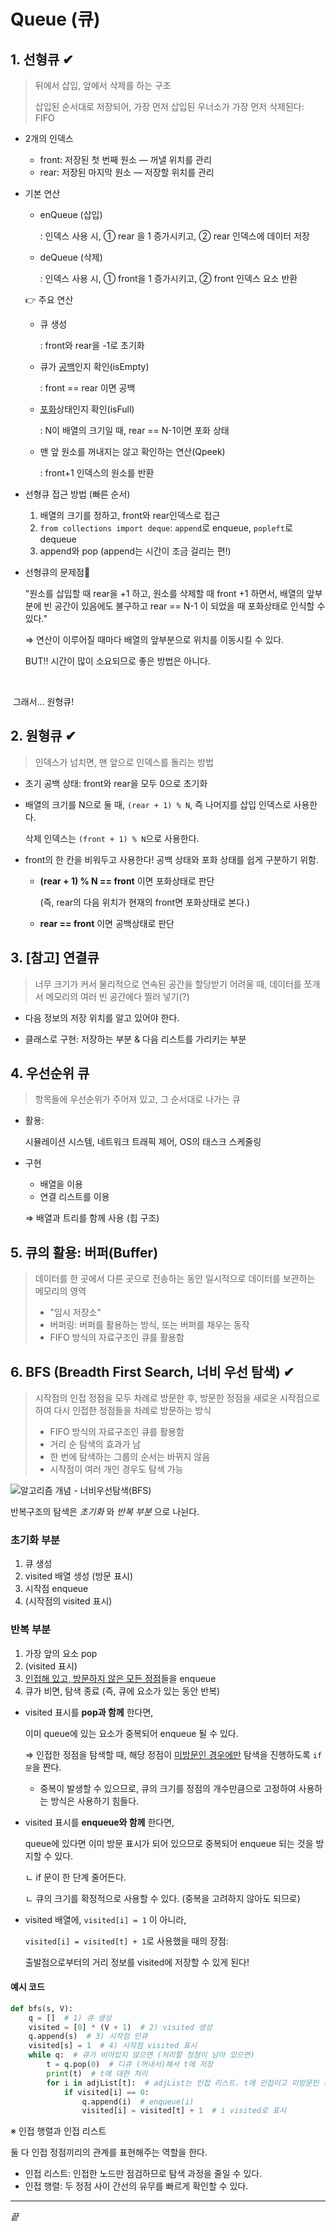 # Queue (큐)

## 1. 선형큐 ✔

> 뒤에서 삽입, 앞에서 삭제를 하는 구조
>
> 삽입된 순서대로 저장되어, 가장 먼저 삽입된 우너소가 가장 먼저 삭제된다: FIFO

- 2개의 인덱스

  - front: 저장된 첫 번째 원소 — 꺼낼 위치를 관리
  - rear: 저장된 마지막 원소 — 저장할 위치를 관리

- 기본 연산

  - enQueue (삽입)

    : 인덱스 사용 시, ① rear 을 1 증가시키고, ② rear 인덱스에 데이터 저장

  - deQueue (삭제)

    : 인덱스 사용 시, ① front을 1 증가시키고, ② front 인덱스 요소 반환

  👉 주요 연산

  - 큐 생성

    : front와 rear을 -1로 초기화

  - 큐가 <u>공백</u>인지 확인(isEmpty)

    : front == rear 이면 공백

  - <u>포화</u>상태인지 확인(isFull)

    : N이 배열의 크기일 때, rear == N-1이면 포화 상태

  - 맨 앞 원소를 꺼내지는 않고 확인하는 연산(Qpeek)

    : front+1 인덱스의 원소를 반환

- 선형큐 접근 방법 (빠른 순서)

  1. 배열의 크기를 정하고, front와 rear인덱스로 접근
  2. `from collections import deque`: `append`로 enqueue, `popleft`로 dequeue
  3. append와 pop (append는 시간이 조금 걸리는 편!)

- 선형큐의 문제점💬

  "원소를 삽입할 때 rear을 +1 하고, 원소를 삭제할 때 front +1 하면서, 배열의 앞부분에 빈 공간이 있음에도 불구하고 rear == N-1 이 되었을 때 포화상태로 인식할 수 있다."

  ⇒ 연산이 이루어질 때마다 배열의 앞부분으로 위치를 이동시킬 수 있다.

  BUT!! 시간이 많이 소요되므로 좋은 방법은 아니다.

  <br/>

​	그래서... 원형큐!

## 2. 원형큐 ✔

> 인덱스가 넘치면, 맨 앞으로 인덱스를 돌리는 방법

- 초기 공백 상태: front와 rear을 모두 0으로 초기화

- 배열의 크기를 N으로 둘 때, `(rear + 1) % N`, 즉 나머지를 삽입 인덱스로 사용한다.

  삭제 인덱스는 `(front + 1) % N`으로 사용한다.

- front의 한 칸을 비워두고 사용한다! 공백 상태와 포화 상태를 쉽게 구분하기 위함.

  - **(rear + 1) % N == front** 이면 포화상태로 판단

    (즉, rear의 다음 위치가 현재의 front면 포화상태로 본다.)

  - **rear == front** 이면 공백상태로 판단

  

## 3. [참고] 연결큐 

>  너무 크기가 커서 물리적으로 연속된 공간을 할당받기 어려울 때, 데이터를 쪼개서 메모리의 여러 빈 공간에다 찔러 넣기(?)

- 다음 정보의 저장 위치를 알고 있어야 한다.

- 클래스로 구현: 저장하는 부분 & 다음 리스트를 가리키는 부분

  

## 4. 우선순위 큐

> 항목들에 우선순위가 주어져 있고, 그 순서대로 나가는 큐

- 활용:

  시뮬레이션 시스템, 네트워크 트래픽 제어, OS의 태스크 스케줄링

- 구현

  - 배열을 이용
  - 연결 리스트를 이용

  ⇒ 배열과 트리를 함께 사용 (힙 구조)



## 5. 큐의 활용: 버퍼(Buffer)

> 데이터를 한 곳에서 다른 곳으로 전송하는 동안 일시적으로 데이터를 보관하는 메모리의 영역
>
> - "임시 저장소"
> - 버퍼링: 버퍼를 활용하는 방식, 또는 버퍼를 채우는 동작
> - FIFO 방식의 자료구조인 큐를 활용함



## 6. BFS (Breadth First Search, 너비 우선 탐색) ✔

> 시작점의 인접 정점을 모두 차례로 방문한 후, 방문한 정점을 새로운 시작점으로 하여 다시 인접한 정점들을 차례로 방문하는 방식
>
> - FIFO 방식의 자료구조인 큐를 활용함
> - 거리 순 탐색의 효과가 남
> - 한 번에 탐색하는 그룹의 순서는 바뀌지 않음
> - 시작점이 여러 개인 경우도 탐색 가능

![알고리즘 개념 - 너비우선탐색(BFS)](https://media.vlpt.us/images/sukong/post/103fbeed-3f70-4074-9a7d-76915a7764f2/BFS.png)

반복구조의 탐색은 *초기화* 와 *반복 부분* 으로 나뉜다.

### 초기화 부분

1) 큐 생성
2) visited 배열 생성 (방문 표시)
3) 시작점 enqueue
4) (시작점의 visited 표시)

### 반복 부분

1. 가장 앞의 요소 pop
2. (visited 표시)
3. <u>인접해 있고, 방문하지 않은 모든 정점</u>들을 enqueue
4. 큐가 비면, 탐색 종료 (즉, 큐에 요소가 있는 동안 반복)

- visited 표시를 **pop과 함께** 한다면,

  이미 queue에 있는 요소가 중복되어 enqueue 될 수 있다.

  ⇒ 인접한 정점을 탐색할 때, 해당 정점이 <u>미방문인 경우에만</u> 탐색을 진행하도록 `if문`을 짠다.

  - 중복이 발생할 수 있으므로, 큐의 크기를 정점의 개수만큼으로 고정하여 사용하는 방식은 사용하기 힘들다.

- visited 표시를 **enqueue와 함께** 한다면,

  queue에 있다면 이미 방문 표시가 되어 있으므로 중복되어 enqueue 되는 것을 방지할 수 있다.

  ㄴ if 문이 한 단계 줄어든다.

  ㄴ 큐의 크기를 확정적으로 사용할 수 있다. (중복을 고려하지 않아도 되므로)

- visited 배열에, `visited[i] = 1` 이 아니라,

  `visited[i] = visited[t] + 1`로 사용했을 때의 장점:

  출발점으로부터의 거리 정보를 visited에 저장할 수 있게 된다!

#### 예시 코드

```python
def bfs(s, V):
    q = []  # 1) 큐 생성
    visited = [0] * (V + 1)  # 2) visited 생성
    q.append(s)  # 3) 시작점 인큐
    visited[s] = 1  # 4) 시작점 visited 표시
    while q:  # 큐가 비어있지 않으면 (처리할 정점이 남아 있으면)
        t = q.pop(0)  # 디큐 (꺼내서)해서 t에 저장
        print(t)  # t에 대한 처리
        for i in adjList[t]:  # adjList는 인접 리스트. t에 인접이고 미방문인 모든 i에 대해
            if visited[i] == 0:
                q.append(i)  # enqueue(i)
                visited[i] = visited[t] + 1  # i visited로 표시
```



※ 인접 행렬과 인접 리스트

둘 다 인접 정점끼리의 관계를 표현해주는 역할을 한다.

- 인접 리스트: 인접한 노드만 점검하므로 탐색 과정을 줄일 수 있다.
- 인접 행렬: 두 정점 사이 간선의 유무를 빠르게 확인할 수 있다.

---

*끝*

